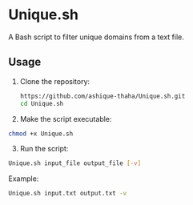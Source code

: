 
# Unique.sh

A Bash script to filter unique domains from a text file.

## Usage

1. Clone the repository:
   ```bash
   https://github.com/ashique-thaha/Unique.sh.git
   cd Unique.sh
   ```
2. Make the script executable:

```bash
chmod +x Unique.sh
```

3. Run the script:
```bash
Unique.sh input_file output_file [-v]
```

Example:

```bash
Unique.sh input.txt output.txt -v
```
